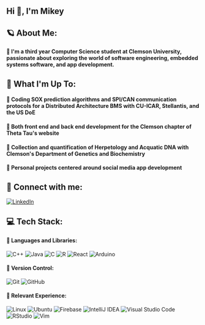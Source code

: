 ## Hi 👋, I'm Mikey

## 🪐 About Me:
#### 💠 I'm a third year Computer Science student at Clemson University, passionate about exploring the world of software engineering, embedded systems software, and app development.

## 🛫 What I'm Up To:
#### 💠 Coding SOX prediction algorithms and SPI/CAN communication protocols for a Distributed Architecture BMS with CU-ICAR, Stellantis, and the US DoE
#### 💠 Both front end and back end development for the Clemson chapter of Theta Tau's website 
#### 💠 Collection and quantification of Herpetology and Acquatic DNA with Clemson's Department of Genetics and Biochemistry
#### 💠 Personal projects centered around social media app development

## 👔 Connect with me:
[![LinkedIn](https://img.shields.io/badge/linkedin-%230077B5.svg?style=for-the-badge&logo=linkedin&logoColor=white)](https://www.linkedin.com/in/michael-schoonmaker/)


## 💻 Tech Stack:
#### 💠 Languages and Libraries: 
![C++](https://img.shields.io/badge/c++-%2300599C.svg?style=for-the-badge&logo=c%2B%2B&logoColor=white) ![Java](https://img.shields.io/badge/java-%23ED8B00.svg?style=for-the-badge&logo=openjdk&logoColor=white) ![C](https://img.shields.io/badge/c-%2300599C.svg?style=for-the-badge&logo=c&logoColor=white) ![R](https://img.shields.io/badge/r-%23276DC3.svg?style=for-the-badge&logo=r&logoColor=white) ![React](https://img.shields.io/badge/react-%2320232a.svg?style=for-the-badge&logo=react&logoColor=%2361DAFB) ![Arduino](https://img.shields.io/badge/-Arduino-00979D?style=for-the-badge&logo=Arduino&logoColor=white)

#### 💠 Version Control:
![Git](https://img.shields.io/badge/git-%23F05033.svg?style=for-the-badge&logo=git&logoColor=white) ![GitHub](https://img.shields.io/badge/github-%23121011.svg?style=for-the-badge&logo=github&logoColor=white)

#### 💠 Relevant Experience:
![Linux](https://img.shields.io/badge/Linux-FCC624?style=for-the-badge&logo=linux&logoColor=black) ![Ubuntu](https://img.shields.io/badge/Ubuntu-E95420?style=for-the-badge&logo=ubuntu&logoColor=white) ![Firebase](https://img.shields.io/badge/firebase-a08021?style=for-the-badge&logo=firebase&logoColor=ffcd34) ![IntelliJ IDEA](https://img.shields.io/badge/IntelliJIDEA-000000.svg?style=for-the-badge&logo=intellij-idea&logoColor=white) ![Visual Studio Code](https://img.shields.io/badge/Visual%20Studio%20Code-0078d7.svg?style=for-the-badge&logo=visual-studio-code&logoColor=white) ![RStudio](https://img.shields.io/badge/RStudio-4285F4?style=for-the-badge&logo=rstudio&logoColor=white) ![Vim](https://img.shields.io/badge/VIM-%2311AB00.svg?style=for-the-badge&logo=vim&logoColor=white)
